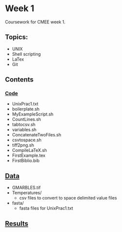 # Week 1
Coursework for CMEE week 1.
## Topics:
*  UNIX
* Shell scripting
* LaTex
* Git
## Contents
### [Code](https://github.com/SamT123/CMEECoursework/tree/master/Week2/Code)
* UnixPrac1.txt
* boilerplate.sh
* MyExampleScript.sh
* CountLines.sh
* tabtocsv.sh
* variables.sh
* ConcatenateTwoFiles.sh
* csvtospace.sh
* tiff2png.sh
* CompileLaTeX.sh
* FirstExample.tex
* FirstBiblio.bib
## [Data](https://github.com/SamT123/CMEECoursework/tree/master/Week2/Data)
* GMARBLES.tif
* Temperatures/
	* csv files to convert to space delimited value files
* fasta/
	* fasta files for UnixPrac1.txt

## [Results](https://github.com/SamT123/CMEECoursework/tree/master/Week2/Results)
